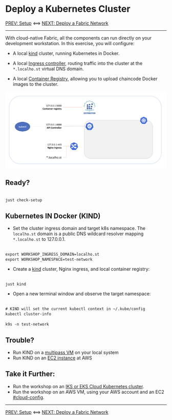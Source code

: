 # Deploy a Kubernetes Cluster

[PREV: Setup](00-setup.md) <==> [NEXT: Deploy a Fabric Network](20-fabric.md)

---

With cloud-native Fabric, all the components can run directly on your development workstation.  In this exercise, you will configure:

- A local [kind](https://kind.sigs.k8s.io) cluster, running Kubernetes in Docker.

- A local [Ingress controller](https://github.com/kubernetes/ingress-nginx), routing traffic into the cluster at the `*.localho.st` virtual DNS domain.

- A local [Container Registry](https://docs.docker.com/registry/insecure/), allowing you to upload chaincode Docker images to the cluster.

![Local KIND](../images/CloudReady/10-kube.png)


## Ready?

```shell

just check-setup 

```

## Kubernetes IN Docker (KIND)

- Set the cluster ingress domain and target k8s namespace.  The `localho.st` domain is a public DNS wildcard resolver
  mapping `*.localho.st` to 127.0.0.1.
```shell

export WORKSHOP_INGRESS_DOMAIN=localho.st
export WORKSHOP_NAMESPACE=test-network

```

- Create a [kind](https://kind.sigs.k8s.io) cluster, Nginx ingress, and local container registry:
```shell

just kind

```

- Open a new terminal window and observe the target namespace:
```shell

# KIND will set the current kubectl context in ~/.kube/config 
kubectl cluster-info

k9s -n test-network

```


## Trouble? 

- Run KIND on a [multipass VM](11-kube-multipass.md) on your local system
- Run KIND on an [EC2 instance](12-kube-ec2-vm.md) at AWS


## Take it Further: 

- Run the workshop on an [IKS or EKS Cloud Kubernetes cluster](13-kube-public-cloud.md).
- Run the workshop on an AWS VM, using your AWS account and an EC2 [#cloud-config](../../infrastructure/ec2-cloud-config.yaml).

---
[PREV: Setup](00-setup.md) <==> [NEXT: Deploy a Fabric Network](20-fabric.md)

